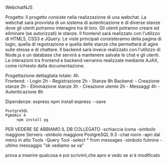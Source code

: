 WebchatNJS

Progetto:
Il progetto consiste nella realizzazione di una webchat.
La webchat sarà provvista di un sistema di autenticazione e di diverse stanze dove gli utenti potranno interagire tra di loro.
Gli utenti potranno creare ed eliminare (se autorizzati) le stanze.
Il frontend sarà realizzato con l'utilizzo di HTML5, CSS3 e JQuery. Le viste principali consisteranno della pagina di login, quella di registrazione e quella delle stanze che permetterà di agire sulle stesse e di chattare.
Il backend sarà invece realizzato con l'utilizzo di Node.js e un database che servirà a mantenere salvate le chat e gli utenti.
Le interazioni tra frontend e backend verranno realizzate mediante AJAX, come richiesto dalla documentazione.




Progettazione dettagliata totale:	4h	
Frontend:
	-	Login				2h
	-	Registrazione		2h
	-	Stanze				8h
Backend:
	-	Creazione stanze	2h
	-	Eliminazione stanze	3h
	-	Creazione utente	2h
	-	Messaggi			4h
	- 	Autenticazione		8h

Dipendenze:
	express
		npm install express --save
		
	PostgreSQL
	PgAdmin 4
		 npm install pg 
		 
PER VEDERE SE ABBIAMO IL DB COLLEGATO
		-schiaccia icona
		-simbolo maggiore Servers
		-simbolo maggiore PostgreSQL 9.3
		-chat room
		-apri dal menù in alto Tools
		-Query Tool
		-select * from messages
		-simbolo fulmine
		-ultimo messaggio "ok vediamo se va"
		
prova a inserire qualcosa e poi scrivimi,che apro e vedo se si è modificato
		